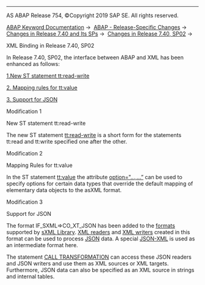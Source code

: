   

* * *

AS ABAP Release 754, ©Copyright 2019 SAP SE. All rights reserved.

[ABAP Keyword Documentation](javascript:call_link\('abenabap.htm'\)) →  [ABAP - Release-Specific Changes](javascript:call_link\('abennews.htm'\)) →  [Changes in Release 7.40 and Its SPs](javascript:call_link\('abennews-740.htm'\)) →  [Changes in Release 7.40, SP02](javascript:call_link\('abennews-740_sp02.htm'\)) → 

XML Binding in Release 7.40, SP02

In Release 7.40, SP02, the interface between ABAP and XML has been enhanced as follows:

[1.New ST statement tt:read-write](#!ABAP_MODIFICATION_1@1@)

[2\. Mapping rules for tt:value](#!ABAP_MODIFICATION_2@2@)

[3\. Support for JSON](#!ABAP_MODIFICATION_3@3@)

Modification 1

New ST statement tt:read-write

The new ST statement [tt:read-write](javascript:call_link\('abenst_tt_read_write.htm'\)) is a short form for the statements tt:read and tt:write specified one after the other.

Modification 2

Mapping Rules for tt:value

In the ST statement [tt:value](javascript:call_link\('abenst_tt_value_elementary.htm'\)) the attribute [option="...,...”](javascript:call_link\('abenst_option.htm'\)) can be used to specify options for certain data types that override the default mapping of elementary data objects to the asXML format.

Modification 3

Support for JSON

The format IF\_SXML=>CO\_XT\_JSON has been added to the [formats](javascript:call_link\('abenabap_sxml_lib_formats.htm'\)) supported by [sXML Library](javascript:call_link\('abenabap_sxml_lib.htm'\)). [XML readers](javascript:call_link\('abenxml_reader_glosry.htm'\) "Glossary Entry") and [XML writers](javascript:call_link\('abenxml_writer_glosry.htm'\) "Glossary Entry") created in this format can be used to process [JSON](javascript:call_link\('abenjson_glosry.htm'\) "Glossary Entry") data. A special [JSON-XML](javascript:call_link\('abenjson_xml_glosry.htm'\) "Glossary Entry") is used as an intermediate format here.

The statement [CALL TRANSFORMATION](javascript:call_link\('abapcall_transformation.htm'\)) can access these JSON readers and JSON writers and use them as XML sources or XML targets. Furthermore, JSON data can also be specified as an XML source in strings and internal tables.